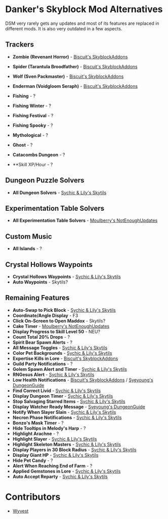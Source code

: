 # Danker's Skyblock Mod Alternatives

DSM very rarely gets any updates and most of its features are replaced in different mods. It is also very outdated in a few aspects.

## Trackers

- **Zombie (Revenant Horror)** - [Biscuit's SkyblockAddons](https://github.com/BiscuitDevelopment/SkyblockAddons/releases/latest)
- **Spider (Tarantula Broodfather)** - [Biscuit's SkyblockAddons](https://github.com/BiscuitDevelopment/SkyblockAddons/releases/latest)
- **Wolf (Sven Packmaster)** - [Biscuit's SkyblockAddons](https://github.com/BiscuitDevelopment/SkyblockAddons/releases/latest)
- **Enderman (Voidgloom Seraph)** - [Biscuit's SkyblockAddons](https://github.com/BiscuitDevelopment/SkyblockAddons/releases/latest)

- **Fishing** - ?
- **Fishing Winter** - ?
- **Fishing Festival** - ?
- **Fishing Spooky** - ?

- **Mythological** - ?
- **Ghost** - ?

- **Catacombs Dungeon** - ?

- **Skill XP/Hour - ?

## Dungeon Puzzle Solvers

- **All Dungeon Solvers** - [Sychic & Lily's Skytils](https://github.com/Skytils/SkytilsMod/releases/latest)

## Experimentation Table Solvers

- **All Experimentation Table Solvers** - [Moulberry's NotEnoughUpdates](https://discord.gg/moulberry)

## Custom Music

- **All Islands** - ?

## Crystal Hollows Waypoints

- **Crystal Hollows Waypoints** - [Sychic & Lily's Skytils](https://github.com/Skytils/SkytilsMod/releases/latest)
- **Auto Waypoints** - Skytils?

## Remaining Features

- **Auto-Swap to Pick Block** - [Sychic & Lily's Skytils](https://github.com/Skytils/SkytilsMod/releases/latest)
- **Coordinate/Angle Display** - F3
- **Click On-Screen to Open Maddox** - Skytils?
- **Cake Timer** - [Moulberry's NotEnoughUpdates](https://github.com/Moulberry/NotEnoughUpdates/releases/latest)
- **Display Progress to Skill Level 50** - NEU?
- **Count Total 20% Drops** - ?
- **Spirit Bear Spawn Alerts** - ?
- **All Message Toggles** - [Sychic & Lily's Skytils](https://github.com/Skytils/SkytilsMod/releases/latest)
- **Color Pet Backgrounds** - [Sychic & Lily's Skytils](https://github.com/Skytils/SkytilsMod/releases/latest)
- **Expertise Kills in Lore** - [Biscuit's SkyblockAddons](https://github.com/BiscuitDevelopment/SkyblockAddons/releases/latest)
- **Guild Party Notifications** - ?
- **Golem Spawn Alert and Timer** - [Sychic & Lily's Skytils](https://github.com/Skytils/SkytilsMod/releases/latest)
- **RNGesus Alert** - [Sychic & Lily's Skytils](https://github.com/Skytils/SkytilsMod/releases/latest)
- **Low Health Notifications** - [Biscuit's SkyblockAddons](https://github.com/BiscuitDevelopment/SkyblockAddons/releases/latest) / [Syeyoung's DungeonGuide](https://github.com/Dungeons-Guide/Skyblock-Dungeons-Guide/releases/latest)
- **Find Correct Livid** - [Sychic & Lily's Skytils](https://github.com/Skytils/SkytilsMod/releases/latest)
- **Display Dungeon Timer** - [Sychic & Lily's Skytils](https://github.com/Skytils/SkytilsMod/releases/latest)
- **Stop Salvaging Starred Items** - [Sychic & Lily's Skytils](https://github.com/Skytils/SkytilsMod/releases/latest)
- **Display Watcher Ready Message** - [Syeyoung's DungeonGuide](https://github.com/Dungeons-Guide/Skyblock-Dungeons-Guide/releases/latest)
- **Notify When Slayer Slain** - [Sychic & Lily's Skytils](https://github.com/Skytils/SkytilsMod/releases/latest)
- **Necron Phase Notifications** - [Sychic & Lily's Skytils](https://github.com/Skytils/SkytilsMod/releases/latest)
- **Bonzo's Mask Timer** - ?
- **Hide Tooltips in Melody's Harp** - ?
- **Highlight Arachne** - ?
- **Highlight Slayer** - [Sychic & Lily's Skytils](https://github.com/Skytils/SkytilsMod/releases/latest)
- **Highlight Skeleton Masters** - [Sychic & Lily's Skytils](https://github.com/Skytils/SkytilsMod/releases/latest)
- **Display Players in 30 Block Radius** - [Sychic & Lily's Skytils](https://github.com/Skytils/SkytilsMod/releases/latest)
- **Display Giant HP** - [Sychic & Lily's Skytils](https://github.com/Skytils/SkytilsMod/releases/latest)
- **Hide Pet Candy** - ?
- **Alert When Reaching End of Farm** - ?
- **Applied Gemstones in Lore** - [Sychic & Lily's Skytils](https://github.com/Skytils/SkytilsMod/releases/latest)
- **Auto Accept Reparty** - [Sychic & Lily's Skytils](https://github.com/Skytils/SkytilsMod/releases/latest)

# Contributors

- [Wyvest](https::/github.com/Wyvest)
